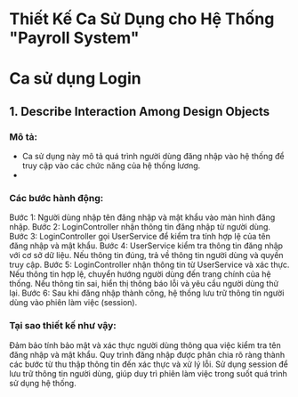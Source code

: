 # Thiết Kế Ca Sử Dụng cho Hệ Thống "Payroll System"
# Ca sử dụng Login
## 1. Describe Interaction Among Design Objects

### Mô tả:
- Ca sử dụng này mô tả quá trình người dùng đăng nhập vào hệ thống để truy cập vào các chức năng của hệ thống lương.
- 
### Các bước hành động:
Bước 1: Người dùng nhập tên đăng nhập và mật khẩu vào màn hình đăng nhập.
Bước 2: LoginController nhận thông tin đăng nhập từ người dùng.
Bước 3: LoginController gọi UserService để kiểm tra tính hợp lệ của tên đăng nhập và mật khẩu.
Bước 4: UserService kiểm tra thông tin đăng nhập với cơ sở dữ liệu. Nếu thông tin đúng, trả về thông tin người dùng và quyền truy cập.
Bước 5: LoginController nhận thông tin từ UserService và xác thực.
Nếu thông tin hợp lệ, chuyển hướng người dùng đến trang chính của hệ thống.
Nếu thông tin sai, hiển thị thông báo lỗi và yêu cầu người dùng thử lại.
Bước 6: Sau khi đăng nhập thành công, hệ thống lưu trữ thông tin người dùng vào phiên làm việc (session).

### Tại sao thiết kế như vậy:
Đảm bảo tính bảo mật và xác thực người dùng thông qua việc kiểm tra tên đăng nhập và mật khẩu.
Quy trình đăng nhập được phân chia rõ ràng thành các bước từ thu thập thông tin đến xác thực và xử lý lỗi.
Sử dụng session để lưu trữ thông tin người dùng, giúp duy trì phiên làm việc trong suốt quá trình sử dụng hệ thống.
